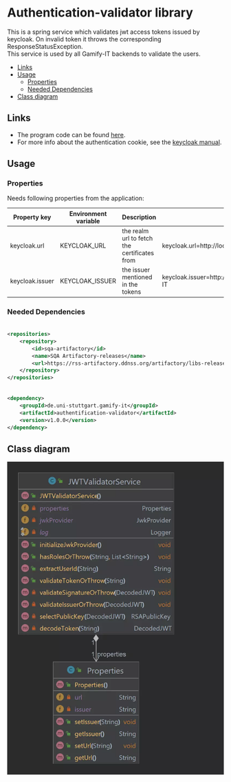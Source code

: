 # Authentication-validator library

This is a spring service which validates jwt access tokens issued by keycloak. On invalid token it throws the
corresponding ResponseStatusException. \
This service is used by all Gamify-IT backends to validate the users.

<!-- TOC -->
* [Links](#links)
* [Usage](#usage)
  * [Properties](#properties)
  * [Needed Dependencies](#needed-dependencies)
* [Class diagram](#class-diagram)
<!-- TOC -->

## Links

- The program code can be found [here](https://github.com/Gamify-IT/authentification-validator).
- For more info about the authentication cookie, see the [keycloak manual](./keycloak.md).

## Usage

### Properties

Needs following properties from the application:

| Property key    | Environment variable | Description                                  | Example                                                    |
|-----------------|----------------------|----------------------------------------------|------------------------------------------------------------|
| keycloak.url    | KEYCLOAK_URL         | the realm url to fetch the certificates from | keycloak.url=http://localhost/keycloak/realms/Gamify-IT    |
| keycloak.issuer | KEYCLOAK_ISSUER      | the issuer mentioned in the tokens           | keycloak.issuer=http://localhost/keycloak/realms/Gamify-IT |

### Needed Dependencies

```xml

<repositories>
    <repository>
        <id>sqa-artifactory</id>
        <name>SQA Artifactory-releases</name>
        <url>https://rss-artifactory.ddnss.org/artifactory/libs-release</url>
    </repository>
</repositories>
```

```xml

<dependency>
    <groupId>de.uni-stuttgart.gamify-it</groupId>
    <artifactId>authentification-validator</artifactId>
    <version>v1.0.0</version>
</dependency>
```

## Class diagram

![class diagram](assets/authentication_validator_class_diagram.webp)
